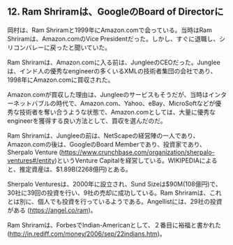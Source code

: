 ## 12. Ram Shriramは、GoogleのBoard of Directorに

岡村は、Ram Shriramと1999年にAmazon.comで会っている。当時はRam Shriramは、Amazon.comのVice Presidentだった。しかし、すぐに退職し、シリコンバレーに戻ったと聞いていた。

Ram Shriramは、Amazon.comに入る前は、JungleeのCEOだった。Jungleeは、インド人の優秀なengineerの多くいるXMLの技術者集団の会社であり、1998年にAmazon.comに買収された。

Amazon.comが買収した理由は、Jungleeのサービスもそうだが、当時はインターネットバブルの時代で、Amazon.com、Yahoo、eBay、MicroSoftなどが優秀な技術者を奪い合うような状態で、Amazon.comとしては、大量に優秀なengineerを獲得する良い方法として、買収を選んだのだ。

Ram Shriramは、Jungleeの前は、NetScapeの経営陣の一人であり、Amazon.comの後は、GoogleのBoard Memberであり、投資家であり、Sherpalo Venture (https://www.crunchbase.com/organization/sherpalo-ventures#/entity)というVenture Capitalを経営している。WIKIPEDIAによると、推定資産は、$1.89B(2268億円)とある。

Sherpalo Venturesは、2000年に設立され、Sund Sizeは$90M(108億円)で、30社に39回の投資を行い、9社の売却に成功している。Ram Shriramは、これとは別に、個人でも投資を行っているようである。Angellistには、29社の投資がある (https://angel.co/ram)。

Ram Shriramは、ForbesでIndian-Americanとして、２番目に裕福と書かれた (http://in.rediff.com/money/2006/sep/22indians.htm)。
